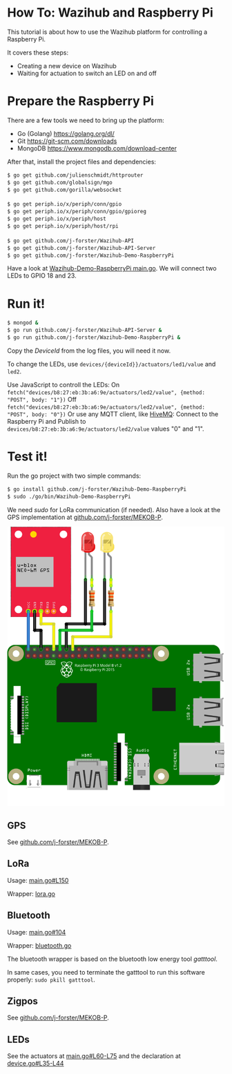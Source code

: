 # How To: Wazihub and Raspberry Pi

This tutorial is about how to use the Wazihub platform for controlling a Raspberry Pi.

It covers these steps:
- Creating a new device on Wazihub
- Waiting for actuation to switch an LED on and off

# Prepare the Raspberry Pi

There are a few tools we need to bring up the platform:
- Go (Golang) https://golang.org/dl/
- Git https://git-scm.com/downloads
- MongoDB https://www.mongodb.com/download-center

After that, install the project files and dependencies:

```bash
$ go get github.com/julienschmidt/httprouter
$ go get github.com/globalsign/mgo
$ go get github.com/gorilla/websocket

$ go get periph.io/x/periph/conn/gpio
$ go get periph.io/x/periph/conn/gpio/gpioreg
$ go get periph.io/x/periph/host
$ go get periph.io/x/periph/host/rpi

$ go get github.com/j-forster/Wazihub-API
$ go get github.com/j-forster/Wazihub-API-Server
$ go get github.com/j-forster/Wazihub-Demo-RaspberryPi
```

Have a look at [Wazihub-Demo-RaspberryPi main.go](https://github.com/j-forster/Wazihub-Demo-RaspberryPi/blob/master/main.go). We will connect two LEDs to GPIO 18 and 23.

# Run it!

```bash
$ mongod &
$ go run github.com/j-forster/Wazihub-API-Server &
$ go run github.com/j-forster/Wazihub-Demo-RaspberryPi &
```

Copy the *DeviceId* from the log files, you will need it now.

To change the LEDs, use `devices/{deviceId}}/actuators/led1/value` and `led2`.

Use JavaScript to controll the LEDs:
On `fetch("devices/b8:27:eb:3b:a6:9e/actuators/led2/value", {method: "POST", body: "1"})`
Off `fetch("devices/b8:27:eb:3b:a6:9e/actuators/led2/value", {method: "POST", body: "0"})`
Or use any MQTT client, like [HiveMQ](http://www.hivemq.com/demos/websocket-client/):
Connect to the Raspberry Pi and Publish to `devices/b8:27:eb:3b:a6:9e/actuators/led2/value` values "0" and "1".

# Test it!

Run the go project with two simple commands:

```bash
$ go install github.com/j-forster/Wazihub-Demo-RaspberryPi
$ sudo ./go/bin/Wazihub-Demo-RaspberryPi
```

We need _sudo_ for LoRa communication (if needed).
Also have a look at the GPS implementation at [github.com/j-forster/MEKOB-P](https://github.com/j-forster/MEKOB-P).

![Raspberry Pi Sketch with LEDs and GPS](assets/sketch2.png)

## GPS

See [github.com/j-forster/MEKOB-P](https://github.com/j-forster/MEKOB-P).

## LoRa

Usage: [main.go#L150](https://github.com/j-forster/Wazihub-Demo-RaspberryPi/blob/master/main.go#L150)

Wrapper: [lora.go](https://github.com/j-forster/Wazihub-Demo-RaspberryPi/blob/master/lora.go)

## Bluetooth

Usage: [main.go#104](https://github.com/j-forster/Wazihub-Demo-RaspberryPi/blob/master/main.go#104)

Wrapper: [bluetooth.go](https://github.com/j-forster/Wazihub-Demo-RaspberryPi/blob/master/bluetooth.go)

The bluetooth wrapper is based on the bluetooth low energy tool _gatttool_.

In same cases, you need to terminate the gatttool to run this software properly: `sudo pkill gatttool`.

## Zigpos

See [github.com/j-forster/MEKOB-P](https://github.com/j-forster/MEKOB-P).

## LEDs

See the actuators at [main.go#L60-L75](https://github.com/j-forster/Wazihub-Demo-RaspberryPi/blob/master/main.go#L60-L75) and the declaration at [device.go#L35-L44](https://github.com/j-forster/Wazihub-Demo-RaspberryPi/blob/master/device.go#L35-L44)
